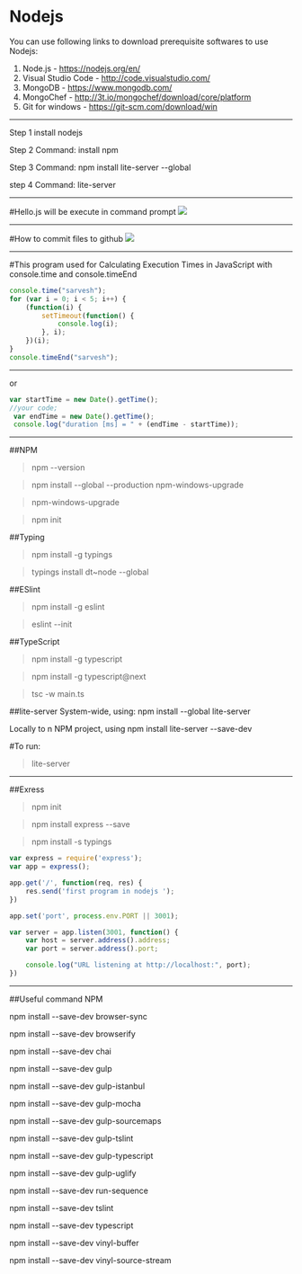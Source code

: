 # Nodejs


You can use following links to download prerequisite softwares to use Nodejs:

1. Node.js - https://nodejs.org/en/
2. Visual Studio Code - http://code.visualstudio.com/
3. MongoDB - https://www.mongodb.com/
4. MongoChef - http://3t.io/mongochef/download/core/platform
5. Git for windows - https://git-scm.com/download/win

--------------------------------------------------------

Step 1
install nodejs

Step 2
Command:  install npm

Step 3
Command:  npm install lite-server --global

step 4
Command:  lite-server

-----------------------------
#Hello.js  will be execute in command prompt
<img src="https://s-media-cache-ak0.pinimg.com/originals/c4/c4/de/c4c4de894799252157ff0446577e2506.png"></img>

-----------------------------------------------------------------

#How to commit files to github
<img src="https://github.com/sarveshhome/Nodejs/blob/master/Pics/gitinitcommit.png"></img>


---------------------------------------------------------------------
#This program used for Calculating Execution Times in JavaScript with console.time and console.timeEnd
``` javascript 
console.time("sarvesh");
for (var i = 0; i < 5; i++) {
    (function(i) {
        setTimeout(function() {
            console.log(i);
        }, i);
    })(i);
}
console.timeEnd("sarvesh");
```
------------------------------------------------------------------------------
or
```javascript
var startTime = new Date().getTime(); 
//your code;
 var endTime = new Date().getTime(); 
 console.log("duration [ms] = " + (endTime - startTime));
 ```
 --------------------------------
 
 ##NPM 
> npm --version
 
> npm install --global --production npm-windows-upgrade

> npm-windows-upgrade

> npm init

##Typing
> npm install -g typings

> typings install dt~node --global

##ESlint
> npm install -g eslint

> eslint --init

##TypeScript
>npm install -g typescript

>npm install -g typescript@next

>tsc -w main.ts


##lite-server
System-wide, using: npm install --global lite-server

Locally to n NPM project, using npm install lite-server --save-dev

#To run:
> lite-server


--------------------------------
##Exress

>npm init

>npm install express --save

>npm install -s typings


```javascript
var express = require('express');
var app = express();

app.get('/', function(req, res) {
    res.send('first program in nodejs ');
})

app.set('port', process.env.PORT || 3001);

var server = app.listen(3001, function() {
    var host = server.address().address;
    var port = server.address().port;

    console.log("URL listening at http://localhost:", port);
})
```


--------------------------------
##Useful command NPM

 npm install  --save-dev browser-sync
 
 npm install  --save-dev browserify
 
 npm install  --save-dev chai
 
 npm install  --save-dev gulp
 
 npm install  --save-dev gulp-istanbul
 
 npm install  --save-dev gulp-mocha
 
 npm install  --save-dev gulp-sourcemaps
 
 npm install  --save-dev gulp-tslint
 
 npm install  --save-dev gulp-typescript
 
 npm install  --save-dev gulp-uglify
 
 npm install  --save-dev run-sequence
 
 npm install  --save-dev tslint
 
 npm install  --save-dev typescript
 
 npm install  --save-dev vinyl-buffer
 
 npm install  --save-dev vinyl-source-stream
 
 
